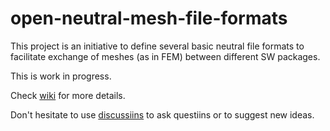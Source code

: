 # open-neutral-mesh-file-formats #

This project is an initiative to define several basic neutral file formats to facilitate 
exchange of meshes (as in FEM) between different SW packages.

This is work in progress.

Check [wiki](https://github.com/DmitrySemikin/open-neutral-mesh-file-formats/wiki) for more details.

Don't hesitate to use [discussiins](https://github.com/DmitrySemikin/open-neutral-mesh-file-formats/discussions)
to ask questiins or to suggest new ideas.
